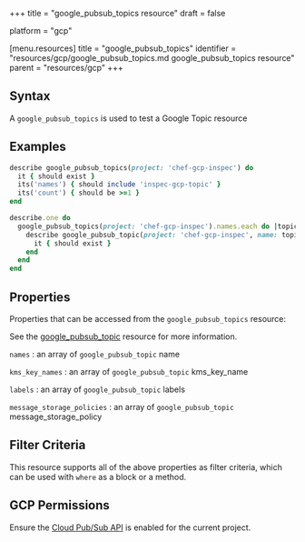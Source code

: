 +++
title = "google_pubsub_topics resource"
draft = false

platform = "gcp"

[menu.resources]
    title = "google_pubsub_topics"
    identifier = "resources/gcp/google_pubsub_topics.md google_pubsub_topics resource"
    parent = "resources/gcp"
+++

## Syntax

A `google_pubsub_topics` is used to test a Google Topic resource

## Examples

```ruby
describe google_pubsub_topics(project: 'chef-gcp-inspec') do
  it { should exist }
  its('names') { should include 'inspec-gcp-topic' }
  its('count') { should be >=1 }
end

describe.one do
  google_pubsub_topics(project: 'chef-gcp-inspec').names.each do |topic_name|
    describe google_pubsub_topic(project: 'chef-gcp-inspec', name: topic_name) do
      it { should exist }
    end
  end
end
```

## Properties

Properties that can be accessed from the `google_pubsub_topics` resource:

See the [google_pubsub_topic](/resources/google_pubsub_topic/#properties) resource for more information.

`names`
: an array of `google_pubsub_topic` name

`kms_key_names`
: an array of `google_pubsub_topic` kms_key_name

`labels`
: an array of `google_pubsub_topic` labels

`message_storage_policies`
: an array of `google_pubsub_topic` message_storage_policy

## Filter Criteria

This resource supports all of the above properties as filter criteria, which can be used
with `where` as a block or a method.

## GCP Permissions

Ensure the [Cloud Pub/Sub API](https://console.cloud.google.com/apis/library/pubsub.googleapis.com/) is enabled for the current project.
